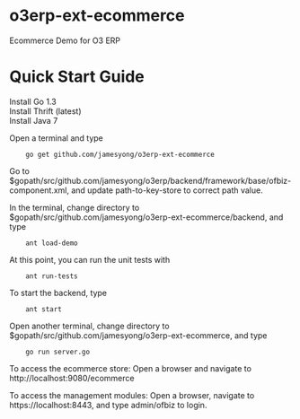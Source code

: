 o3erp-ext-ecommerce
===================

Ecommerce Demo for O3 ERP


Quick Start Guide
=================
Install Go 1.3<br>
Install Thrift (latest)<br>
Install Java 7<br>

Open a terminal and type<br> 
```
	go get github.com/jamesyong/o3erp-ext-ecommerce
```

Go to $gopath/src/github.com/jamesyong/o3erp/backend/framework/base/ofbiz-component.xml, and
update path-to-key-store to correct path value.

In the terminal, change directory to $gopath/src/github.com/jamesyong/o3erp-ext-ecommerce/backend, and type
```
	ant load-demo
```

At this point, you can run the unit tests with
```
	ant run-tests
```

To start the backend, type
```
	ant start
```

Open another terminal, change directory to $gopath/src/github.com/jamesyong/o3erp-ext-ecommerce, and type
```
	go run server.go
```

To access the ecommerce store:
Open a browser and navigate to http://localhost:9080/ecommerce

To access the management modules:
Open a browser, navigate to https://localhost:8443, and type admin/ofbiz to login.
